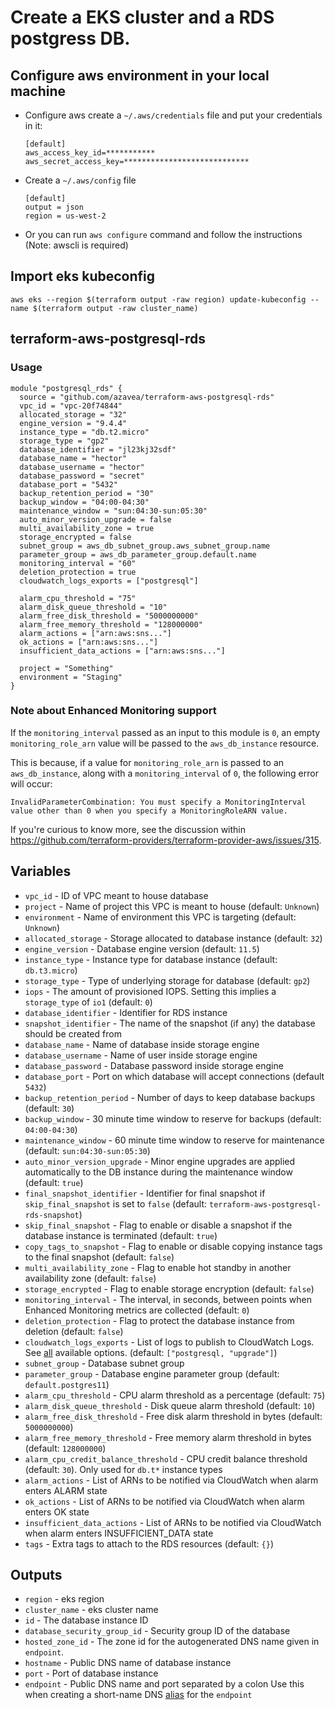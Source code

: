 # Create a EKS cluster and a RDS postgress DB.
## Configure aws environment in your local machine
* Configure aws create a `~/.aws/credentials` file and put your credentials in it:

  ```
  [default]
  aws_access_key_id=***********
  aws_secret_access_key=****************************
  ```

* Create a `~/.aws/config` file

  ```
  [default]
  output = json
  region = us-west-2
  ```

* Or you can run `aws configure` command and follow the instructions (Note: awscli is required)

## Import eks kubeconfig

```
aws eks --region $(terraform output -raw region) update-kubeconfig --name $(terraform output -raw cluster_name)
```
## terraform-aws-postgresql-rds
### Usage

```hcl
module "postgresql_rds" {
  source = "github.com/azavea/terraform-aws-postgresql-rds"
  vpc_id = "vpc-20f74844"
  allocated_storage = "32"
  engine_version = "9.4.4"
  instance_type = "db.t2.micro"
  storage_type = "gp2"
  database_identifier = "jl23kj32sdf"
  database_name = "hector"
  database_username = "hector"
  database_password = "secret"
  database_port = "5432"
  backup_retention_period = "30"
  backup_window = "04:00-04:30"
  maintenance_window = "sun:04:30-sun:05:30"
  auto_minor_version_upgrade = false
  multi_availability_zone = true
  storage_encrypted = false
  subnet_group = aws_db_subnet_group.aws_subnet_group.name
  parameter_group = aws_db_parameter_group.default.name
  monitoring_interval = "60"
  deletion_protection = true
  cloudwatch_logs_exports = ["postgresql"]

  alarm_cpu_threshold = "75"
  alarm_disk_queue_threshold = "10"
  alarm_free_disk_threshold = "5000000000"
  alarm_free_memory_threshold = "128000000"
  alarm_actions = ["arn:aws:sns..."]
  ok_actions = ["arn:aws:sns..."]
  insufficient_data_actions = ["arn:aws:sns..."]

  project = "Something"
  environment = "Staging"
}
```

### Note about Enhanced Monitoring support

If the `monitoring_interval` passed as an input to this module is `0`, an empty `monitoring_role_arn` value will be passed to the `aws_db_instance` resource. 

This is because, if a value for `monitoring_role_arn` is passed to an `aws_db_instance`, along with a `monitoring_interval` of `0`, the following error will occur:

```
InvalidParameterCombination: You must specify a MonitoringInterval value other than 0 when you specify a MonitoringRoleARN value.
```

If you're curious to know more, see the discussion within https://github.com/terraform-providers/terraform-provider-aws/issues/315.

## Variables

- `vpc_id` - ID of VPC meant to house database
- `project` - Name of project this VPC is meant to house (default: `Unknown`)
- `environment` - Name of environment this VPC is targeting (default: `Unknown`)
- `allocated_storage` - Storage allocated to database instance (default: `32`)
- `engine_version` - Database engine version (default: `11.5`)
- `instance_type` - Instance type for database instance (default: `db.t3.micro`)
- `storage_type` - Type of underlying storage for database (default: `gp2`)
- `iops` - The amount of provisioned IOPS. Setting this implies a `storage_type` of `io1` (default: `0`)
- `database_identifier` - Identifier for RDS instance
- `snapshot_identifier` - The name of the snapshot (if any) the database should be created from
- `database_name` - Name of database inside storage engine
- `database_username` - Name of user inside storage engine
- `database_password` - Database password inside storage engine
- `database_port` - Port on which database will accept connections (default `5432`)
- `backup_retention_period` - Number of days to keep database backups (default:
  `30`)
- `backup_window` - 30 minute time window to reserve for backups (default:
  `04:00-04:30`)
- `maintenance_window` - 60 minute time window to reserve for maintenance
  (default: `sun:04:30-sun:05:30`)
- `auto_minor_version_upgrade` - Minor engine upgrades are applied automatically
 to the DB instance during the maintenance window (default: `true`)
- `final_snapshot_identifier` - Identifier for final snapshot if `skip_final_snapshot` is set to `false` (default: `terraform-aws-postgresql-rds-snapshot`)
- `skip_final_snapshot` - Flag to enable or disable a snapshot if the database instance is terminated (default: `true`)
- `copy_tags_to_snapshot` - Flag to enable or disable copying instance tags to the final snapshot (default: `false`)
- `multi_availability_zone` - Flag to enable hot standby in another availability
  zone (default: `false`)
- `storage_encrypted` - Flag to enable storage encryption (default: `false`)
- `monitoring_interval` - The interval, in seconds, between points when Enhanced Monitoring metrics are collected (default: `0`)
- `deletion_protection` - Flag to protect the database instance from deletion (default: `false`)
- `cloudwatch_logs_exports` - List of logs to publish to CloudWatch Logs. See [all](https://docs.aws.amazon.com/AmazonRDS/latest/UserGuide/USER_LogAccess.Concepts.PostgreSQL.html#USER_LogAccess.PostgreSQL.PublishtoCloudWatchLogs) available options. (default: `["postgresql, "upgrade"]`)
- `subnet_group` - Database subnet group
- `parameter_group` - Database engine parameter group (default:
  `default.postgres11`)
- `alarm_cpu_threshold` - CPU alarm threshold as a percentage (default: `75`)
- `alarm_disk_queue_threshold` - Disk queue alarm threshold (default: `10`)
- `alarm_free_disk_threshold` - Free disk alarm threshold in bytes (default: `5000000000`)
- `alarm_free_memory_threshold` - Free memory alarm threshold in bytes (default: `128000000`)
- `alarm_cpu_credit_balance_threshold` - CPU credit balance threshold (default: `30`). Only used for `db.t*` instance types
- `alarm_actions` - List of ARNs to be notified via CloudWatch when alarm enters ALARM state
- `ok_actions` - List of ARNs to be notified via CloudWatch when alarm enters OK state
- `insufficient_data_actions` - List of ARNs to be notified via CloudWatch when alarm enters INSUFFICIENT_DATA state
- `tags` - Extra tags to attach to the RDS resources (default: `{}`)

## Outputs

- `region` - eks region
- `cluster_name` - eks cluster name
- `id` - The database instance ID
- `database_security_group_id` - Security group ID of the database
- `hosted_zone_id` - The zone id for the autogenerated DNS name given in `endpoint`. 
- `hostname` - Public DNS name of database instance
- `port` - Port of database instance
- `endpoint` - Public DNS name and port separated by a colon
   Use this when creating a short-name DNS [alias](https://www.terraform.io/docs/providers/aws/r/route53_record.html#alias-record) for the `endpoint` 
